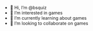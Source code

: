 - 👋 Hi, I’m @bsquiz
- 👀 I’m interested in games
- 🌱 I’m currently learning about games
- 💞️ I’m looking to collaborate on games

<!---
bsquiz/bsquiz is a ✨ special ✨ repository because its `README.md` (this file) appears on your GitHub profile.
You can click the Preview link to take a look at your changes.
--->
